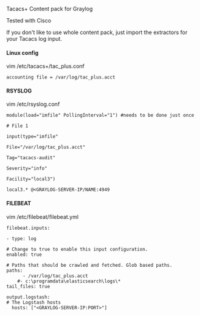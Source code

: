 Tacacs+ Content pack for Graylog

Tested with Cisco

If you don't like to use whole content pack, just import the extractors for your Tacacs log input.


#### Linux config

vim /etc/tacacs+/tac_plus.conf

	accounting file = /var/log/tac_plus.acct
	
#### RSYSLOG

vim /etc/rsyslog.conf

	module(load="imfile" PollingInterval="1") #needs to be done just once

	# File 1
		
	input(type="imfile"
		
	File="/var/log/tac_plus.acct"
		
	Tag="tacacs-audit"
		
	Severity="info"
		
	Facility="local3")

	local3.* @<GRAYLOG-SERVER-IP/NAME:4949

#### FILEBEAT

vim /etc/filebeat/filebeat.yml

	filebeat.inputs:
	
	- type: log
	
  	# Change to true to enable this input configuration.
	enabled: true
	
  	# Paths that should be crawled and fetched. Glob based paths.
  	paths:
    	  - /var/log/tac_plus.acct
    	#- c:\programdata\elasticsearch\logs\*
  	tail_files: true
	
	output.logstash:
  	# The Logstash hosts
  	  hosts: ["<GRAYLOG-SERVER-IP:PORT>"]
